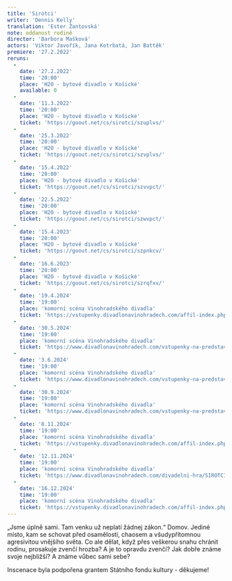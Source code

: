 ```yaml
---
title: 'Sirotci'
writer: 'Dennis Kelly'
translation: 'Ester Žantovská'
note: oddanost rodině
director: 'Barbora Mašková'
actors: 'Viktor Javořík, Jana Kotrbatá, Jan Battěk'
premiere: '27.2.2022'
reruns:
  -  
    date: '27.2.2022'
    time: '20:00'
    place: 'H2O - bytové divadlo v Košické'
    available: 0
  -  
    date: '11.3.2022'
    time: '20:00'
    place: 'H2O - bytové divadlo v Košické'
    ticket: 'https://goout.net/cs/sirotci/szuplvs/'
  -  
    date: '25.3.2022'
    time: '20:00'
    place: 'H2O - bytové divadlo v Košické'
    ticket: 'https://goout.net/cs/sirotci/szvplvs/'
  - 
    date: '15.4.2022'
    time: '20:00'
    place: 'H2O - bytové divadlo v Košické'
    ticket: 'https://goout.net/cs/sirotci/szvvpct/'
  -  
    date: '22.5.2022'
    time: '20:00'
    place: 'H2O - bytové divadlo v Košické'
    ticket: 'https://goout.net/cs/sirotci/szwvpct/'
  - 
    date: '15.4.2023'
    time: '20:00'
    place: 'H2O - bytové divadlo v Košické'
    ticket: 'https://goout.net/cs/sirotci/szpnkcv/'
  -  
    date: '16.6.2023'
    time: '20:00'
    place: 'H2O - bytové divadlo v Košické'
    ticket: 'https://goout.net/cs/sirotci/szrqfxv/'
  -
    date: '19.4.2024'
    time: '19:00'
    place: 'komorní scéna Vinohradského divadla'
    ticket: 'https://vstupenky.divadlonavinohradech.com/affil-index.php?pg=objednavka&prog=288007'
  -
    date: '30.5.2024'
    time: '19:00'
    place: 'komorní scéna Vinohradského divadla'
    ticket: 'https://www.divadlonavinohradech.com/vstupenky-na-predstaveni/SIROTCI'
  -
    date: '3.6.2024'
    time: '19:00'
    place: 'komorní scéna Vinohradského divadla'
    ticket: 'https://www.divadlonavinohradech.com/vstupenky-na-predstaveni/SIROTCI'
  -
    date: '30.9.2024'
    time: '19:00'
    place: 'komorní scéna Vinohradského divadla'
    ticket: 'https://www.divadlonavinohradech.com/vstupenky-na-predstaveni/SIROTCI'
  -
    date: '8.11.2024'
    time: '19:00'
    place: 'komorní scéna Vinohradského divadla'
    ticket: 'https://vstupenky.divadlonavinohradech.com/affil-index.php?pg=objednavka&prog=288189'
  -
    date: '12.11.2024'
    time: '19:00'
    place: 'komorní scéna Vinohradského divadla'
    ticket: 'https://www.divadlonavinohradech.com/divadelni-hra/SIROTCI'
  -
    date: '16.12.2024'
    time: '19:00'
    place: 'komorní scéna Vinohradského divadla'
    ticket: 'https://vstupenky.divadlonavinohradech.com/affil-index.php?pg=objednavka&prog=288243'
---
```

„Jsme úplně sami. Tam venku už neplatí žádnej zákon.“ Domov. Jediné místo, kam se schovat před osamělostí, chaosem a všudypřítomnou agresivitou vnějšího světa. Co ale dělat, když přes veškerou snahu chránit rodinu, prosakuje zvenčí hrozba? A je to opravdu zvenčí? Jak dobře známe svoje nejbližší? A známe vůbec sami sebe?

Inscenace byla podpořena grantem Státního fondu kultury - děkujeme!
